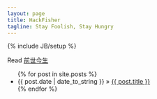 ```yaml
---
layout: page
title: HackFisher
tagline: Stay Foolish, Stay Hungry
---
```

{% include JB/setup %}

Read [前世今生](http://www.hackfisher.info/blog/)

<ul class="posts">
  {% for post in site.posts %}
    <li><span>{{ post.date | date_to_string }}</span> &raquo; <a href="{{ BASE_PATH }}{{ post.url }}">{{ post.title }}</a></li>
  {% endfor %}
</ul>

